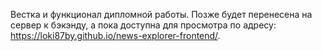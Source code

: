 Вестка и функционал дипломной работы. Позже будет перенесена на сервер к бэкэнду, а пока доступна для просмотра по адресу: https://loki87by.github.io/news-explorer-frontend/.
